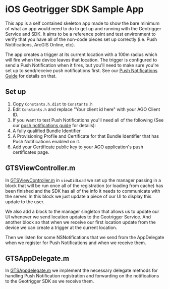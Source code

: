# iOS Geotrigger SDK Sample App
This app is a self contained skeleton app made to show the bare minimum of what an app would need to do to get up and running with the Geotrigger Service and SDK.
It aims to be a reference point and test environment to verify that you have all of the non-code pieces set up correctly (i.e. Push Notifications, ArcGIS Online, etc).

The app creates a trigger at its current location with a 100m radius which will fire when the device leaves that location. The trigger is configured to send a Push Notification when it fires, but you'll need to make sure you're set up to send/receive push notifications first. See our [Push Notifications Guide][push-notifications-docs] for details on that.

## Set up

1. Copy `Constants.h.dist` to `Constants.h`
2. Edit `Constants.h` and replace "Your client id here" with your AGO Client ID.
3. If you want to test Push Notifications you'll need all of the following (See our [push notifications guide][push-notifications-docs] for details):
  1. A fully qualified Bundle Identifier
  2. A Provisioning Profile and Certificate for that Bundle Identifier that has Push Notifications enabled on it.
  3. Add your Certificate public key to your AGO application's push certificates page.

## GTSViewController.m
In [GTSViewController.m](geotrigger-sample/GTSViewController.m) in `viewDidLoad` we set up the manager passing in a block that will be run once all of the registration (or loading from cache) has been finished and the SDK has all of the info it needs to communicate with the server. In this block we just update a piece of our UI to display this update to the user.

We also add a block to the manager singleton that allows us to update our UI whenever we send location updates to the Geotrigger Service. And another block so that when we receive our first location update from the device we can create a trigger at the current location.

Then we listen for some NSNotifications that we send from the AppDelegate when we register for Push Notifications and when we receive them.

## GTSAppDelegate.m
In [GTSAppdelegate.m](geotrigger-sample/GTSAppDelegate.m) we implement the necessary delegate methods for handling Push Notification registration and forwarding on the notifications to the Geotrigger SDK as we receive them.

[push-notifications-docs]:https://developers.arcgis.com/geotriggers/ios-push-notifications
